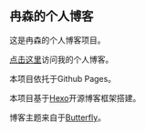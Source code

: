 ## 冉森的个人博客

这是冉森的个人博客项目。

[点击这里](blog.ranzon.xyz)访问我的个人博客。

本项目依托于Github Pages。

本项目基于[Hexo]()开源博客框架搭建。

博客主题来自于[Butterfly]()。
